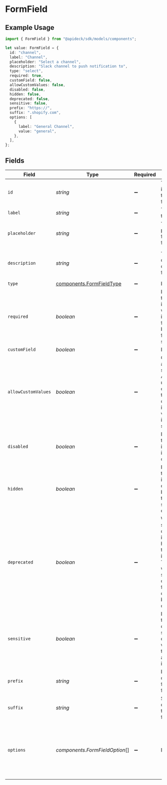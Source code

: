 # FormField

## Example Usage

```typescript
import { FormField } from "@apideck/sdk/models/components";

let value: FormField = {
  id: "channel",
  label: "Channel",
  placeholder: "Select a channel",
  description: "Slack channel to push notification to",
  type: "select",
  required: true,
  customField: false,
  allowCustomValues: false,
  disabled: false,
  hidden: false,
  deprecated: false,
  sensitive: false,
  prefix: "https://",
  suffix: ".shopify.com",
  options: [
    {
      label: "General Channel",
      value: "general",
    },
  ],
};
```

## Fields

| Field                                                                                                                                                                  | Type                                                                                                                                                                   | Required                                                                                                                                                               | Description                                                                                                                                                            | Example                                                                                                                                                                |
| ---------------------------------------------------------------------------------------------------------------------------------------------------------------------- | ---------------------------------------------------------------------------------------------------------------------------------------------------------------------- | ---------------------------------------------------------------------------------------------------------------------------------------------------------------------- | ---------------------------------------------------------------------------------------------------------------------------------------------------------------------- | ---------------------------------------------------------------------------------------------------------------------------------------------------------------------- |
| `id`                                                                                                                                                                   | *string*                                                                                                                                                               | :heavy_minus_sign:                                                                                                                                                     | The unique identifier of the form field.                                                                                                                               | channel                                                                                                                                                                |
| `label`                                                                                                                                                                | *string*                                                                                                                                                               | :heavy_minus_sign:                                                                                                                                                     | The label of the field                                                                                                                                                 | Channel                                                                                                                                                                |
| `placeholder`                                                                                                                                                          | *string*                                                                                                                                                               | :heavy_minus_sign:                                                                                                                                                     | The placeholder for the form field                                                                                                                                     | Select a channel                                                                                                                                                       |
| `description`                                                                                                                                                          | *string*                                                                                                                                                               | :heavy_minus_sign:                                                                                                                                                     | The description of the form field                                                                                                                                      | Slack channel to push notification to                                                                                                                                  |
| `type`                                                                                                                                                                 | [components.FormFieldType](../../models/components/formfieldtype.md)                                                                                                   | :heavy_minus_sign:                                                                                                                                                     | N/A                                                                                                                                                                    | select                                                                                                                                                                 |
| `required`                                                                                                                                                             | *boolean*                                                                                                                                                              | :heavy_minus_sign:                                                                                                                                                     | Indicates if the form field is required, which means it must be filled in before the form can be submitted                                                             | true                                                                                                                                                                   |
| `customField`                                                                                                                                                          | *boolean*                                                                                                                                                              | :heavy_minus_sign:                                                                                                                                                     | N/A                                                                                                                                                                    | false                                                                                                                                                                  |
| `allowCustomValues`                                                                                                                                                    | *boolean*                                                                                                                                                              | :heavy_minus_sign:                                                                                                                                                     | Only applicable to select fields. Allow the user to add a custom value though the option select if the desired value is not in the option select list.                 | false                                                                                                                                                                  |
| `disabled`                                                                                                                                                             | *boolean*                                                                                                                                                              | :heavy_minus_sign:                                                                                                                                                     | Indicates if the form field is displayed in a “read-only” mode.                                                                                                        | false                                                                                                                                                                  |
| `hidden`                                                                                                                                                               | *boolean*                                                                                                                                                              | :heavy_minus_sign:                                                                                                                                                     | Indicates if the form field is not displayed but the value that is being stored on the connection.                                                                     | false                                                                                                                                                                  |
| `deprecated`                                                                                                                                                           | *boolean*                                                                                                                                                              | :heavy_minus_sign:                                                                                                                                                     | When the setting is deprecated, it should be hidden from the user interface. The value will still be stored on the connection for the sake of backwards compatibility. | false                                                                                                                                                                  |
| `sensitive`                                                                                                                                                            | *boolean*                                                                                                                                                              | :heavy_minus_sign:                                                                                                                                                     | Indicates if the form field contains sensitive data, which will display the value as a masked input.                                                                   | false                                                                                                                                                                  |
| `prefix`                                                                                                                                                               | *string*                                                                                                                                                               | :heavy_minus_sign:                                                                                                                                                     | Prefix to display in front of the form field.                                                                                                                          | https://                                                                                                                                                               |
| `suffix`                                                                                                                                                               | *string*                                                                                                                                                               | :heavy_minus_sign:                                                                                                                                                     | Suffix to display next to the form field.                                                                                                                              | .shopify.com                                                                                                                                                           |
| `options`                                                                                                                                                              | *components.FormFieldOption*[]                                                                                                                                         | :heavy_minus_sign:                                                                                                                                                     | N/A                                                                                                                                                                    | [<br/>{<br/>"label": "General Channel",<br/>"value": "general"<br/>}<br/>]                                                                                             |